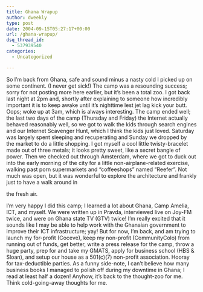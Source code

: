 ```yaml
---
title: Ghana Wrapup
author: dweekly
type: post
date: 2004-09-15T05:27:17+00:00
url: /ghana-wrapup/
dsq_thread_id:
  - 537939540
categories:
  - Uncategorized

---
```

So I&#8217;m back from Ghana, safe and sound minus a nasty cold I picked up on some continent. (I never get sick!) The camp was a resounding success; sorry for not posting more here earlier, but it&#8217;s been a total zoo. I got back last night at 2pm and, shortly after explaining to someone how incredibly important it is to keep awake until it&#8217;s nighttime lest jet lag kick your butt. Oops; woke up at 3am, which is always interesting. The camp ended well; the last two days of the camp (Thursday and Friday) the Internet actually behaved reasonably well, so we got to walk the kids through search engines and our Internet Scavenger Hunt, which I think the kids just loved. Saturday was largely spent sleeping and recuperating and Sunday we dropped by the market to do a little shopping. I got myself a cool little twisty-bracelet made out of three metals; it looks pretty sweet, like a secret bangle of power. Then we checked out through Amsterdam, where we got to duck out into the early morning of the city for a little non-airplane-related exercise, walking past porn supermarkets and &#8220;coffeeshops&#8221; named &#8220;Reefer&#8221;. Not much was open, but it was wonderful to explore the architecture and frankly just to have a walk around in
  
the fresh air.

I&#8217;m very happy I did this camp; I learned a lot about Ghana, Camp Amelia, ICT, and myself. We were written up in Pravda, interviewed live on Joy-FM twice, and were on Ghana state TV (GTV) twice! I&#8217;m really excited that it sounds like I may be able to help work with the Ghanaian government to improve their ICT infrastructure; yay! But for now, I&#8217;m back, and am trying to launch my for-profit (Coceve), keep my non-profit (CommunityColo) from running out of funds, get better, write a press release for the camp, throw a huge party, prep for and take my GMATS, apply for business school (HBS & Sloan), and setup our house as a 501(c)(7) non-profit association. Hooray for tax-deductible parties. As a funny side-note, I can&#8217;t believe how many business books I managed to polish off during my downtime in Ghana; I read at least half a dozen! Anyhow, it&#8217;s back to the thought-zoo for me. Think cold-going-away thoughts for me.